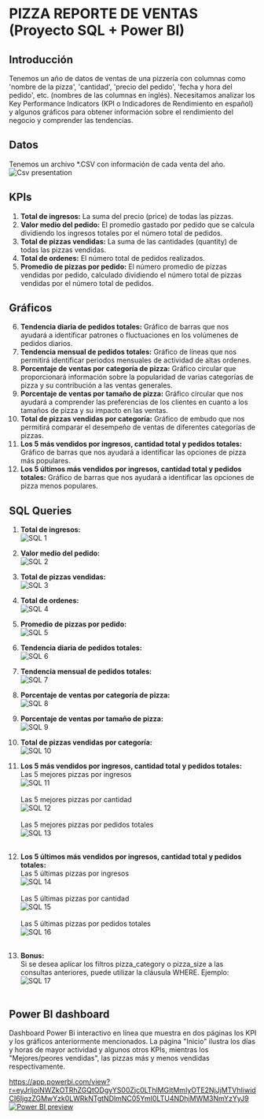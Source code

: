 # PIZZA REPORTE DE VENTAS (Proyecto SQL + Power BI)

## Introducción
Tenemos un año de datos de ventas de una pizzería con columnas como 'nombre de la pizza', 'cantidad', 'precio del pedido', 'fecha y hora del pedido', etc. (nombres de las columnas en inglés).
Necesitamos analizar los Key Performance Indicators (KPI o Indicadores de Rendimiento en español) y algunos gráficos para obtener información sobre el rendimiento del negocio y comprender las tendencias.

## Datos
Tenemos un archivo \*.CSV con información de cada venta del año.
![Csv presentation](Images_README.md/01_CSV.jpg)

## KPIs
1. **Total de ingresos:** La suma del precio (price) de todas las pizzas.
2. **Valor medio del pedido:** El promedio gastado por pedido que se calcula dividiendo los ingresos totales por el número total de pedidos.
3. **Total de pizzas vendidas:** La suma de las cantidades (quantity) de todas las pizzas vendidas.
4. **Total de ordenes:** El número total de pedidos realizados.
5. **Promedio de pizzas por pedido:** El número promedio de pizzas vendidas por pedido, calculado dividiendo el número total de pizzas vendidas por el número total de pedidos.

## Gráficos
6. **Tendencia diaria de pedidos totales:** Gráfico de barras que nos ayudará a identificar patrones o fluctuaciones en los volúmenes de pedidos diarios.
7. **Tendencia mensual de pedidos totales:** Gráfico de líneas que nos permitirá identificar periodos mensuales de actividad de altas ordenes.
8. **Porcentaje de ventas por categoría de pizza:** Gráfico circular que proporcionará información sobre la popularidad de varias categorías de pizza y su contribución a las ventas generales.
9. **Porcentaje de ventas por tamaño de pizza:** Gráfico circular que nos ayudará a comprender las preferencias de los clientes en cuanto a los tamaños de pizza y su impacto en las ventas.
10. **Total de pizzas vendidas por categoría:** Gráfico de embudo que nos permitirá comparar el desempeño de ventas de diferentes categorías de pizzas.
11. **Los 5 más vendidos por ingresos, cantidad total y pedidos totales:** Gráfico de barras que nos ayudará a identificar las opciones de pizza más populares.
12. **Los 5 últimos más vendidos por ingresos, cantidad total y pedidos totales:** Gráfico de barras que nos ayudará a identificar las opciones de pizza menos populares.

## SQL Queries
1. **Total de ingresos:**<br>
![SQL 1](Images_README.md/02_SQL_1.jpg)

2. **Valor medio del pedido:**<br>
![SQL 2](Images_README.md/03_SQL_2.jpg)

3. **Total de pizzas vendidas:**<br>
![SQL 3](Images_README.md/04_SQL_3.jpg)

4. **Total de ordenes:**<br>
![SQL 4](Images_README.md/05_SQL_4.jpg)

5. **Promedio de pizzas por pedido:**<br>
![SQL 5](Images_README.md/06_SQL_5.jpg)

6. **Tendencia diaria de pedidos totales:**<br>
![SQL 6](Images_README.md/07_SQL_6.jpg)

7. **Tendencia mensual de pedidos totales:**<br>
![SQL 7](Images_README.md/08_SQL_7.jpg)

8. **Porcentaje de ventas por categoría de pizza:**<br>
![SQL 8](Images_README.md/09_SQL_8.jpg)

9. **Porcentaje de ventas por tamaño de pizza:**<br>
![SQL 9](Images_README.md/10_SQL_9.jpg)

10. **Total de pizzas vendidas por categoría:**<br>
![SQL 10](Images_README.md/11_SQL_10.jpg)

11. **Los 5 más vendidos por ingresos, cantidad total y pedidos totales:**<br>
Las 5 mejores pizzas por ingresos<br>
![SQL 11](Images_README.md/12_SQL_11.jpg)<br><br>
Las 5 mejores pizzas por cantidad<br>
![SQL 12](Images_README.md/13_SQL_12.jpg)<br><br>
Las 5 mejores pizzas por pedidos totales<br>
![SQL 13](Images_README.md/14_SQL_13.jpg)<br><br>

12. **Los 5 últimos más vendidos por ingresos, cantidad total y pedidos totales:**<br>
Las 5 últimas pizzas por ingresos<br>
![SQL 14](Images_README.md/15_SQL_14.jpg)<br><br>
Las 5 últimas pizzas por cantidad<br>
![SQL 15](Images_README.md/16_SQL_15.jpg)<br><br>
Las 5 últimas pizzas por pedidos totales<br>
![SQL 16](Images_README.md/17_SQL_16.jpg)<br><br>

13. **Bonus:**<br>
Si se desea aplicar los filtros pizza_category o pizza_size a las consultas anteriores, puede utilizar la cláusula WHERE. Ejemplo:<br>
![SQL 17](Images_README.md/18_SQL_17.jpg)<br><br>

## Power BI dashboard
Dashboard Power Bi interactivo en línea que muestra en dos páginas los KPI y los gráficos  anteriormente mencionados. La página "Inicio" ilustra los días y horas de mayor actividad y algunos otros KPIs, mientras los "Mejores/peores vendidas", las pizzas más y menos vendidas respectivamente.

<https://app.powerbi.com/view?r=eyJrIjoiNWZkOTRhZGQtODgyYS00Zjc0LThlMGItMmIyOTE2NjJjMTVhIiwidCI6IjgzZGMwYzk0LWRkNTgtNDlmNC05YmI0LTU4NDhjMWM3NmYzYyJ9>
[![Power BI preview](Images_README.md/19_Power_BI_preview.jpg)](https://app.powerbi.com/view?r=eyJrIjoiNWZkOTRhZGQtODgyYS00Zjc0LThlMGItMmIyOTE2NjJjMTVhIiwidCI6IjgzZGMwYzk0LWRkNTgtNDlmNC05YmI0LTU4NDhjMWM3NmYzYyJ9)